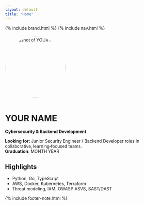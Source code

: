 ```yaml
---
layout: default
title: "Home"
---
```


{% include brand.html %}
{% include nav.html %}

<img src="{{ '/assets/img/headshot.png' | relative_url }}" alt="Headshot of YOUR NAME" width="200" style="border-radius:50%;margin:6px 0 12px 0;" />

# YOUR NAME
**Cybersecurity & Backend Development**

**Looking for:** Junior Security Engineer / Backend Developer roles in collaborative, learning‑focused teams.  
**Graduation:** MONTH YEAR

## Highlights
- Python, Go, TypeScript
- AWS, Docker, Kubernetes, Terraform
- Threat modeling, IAM, OWASP ASVS, SAST/DAST

{% include footer-note.html %}